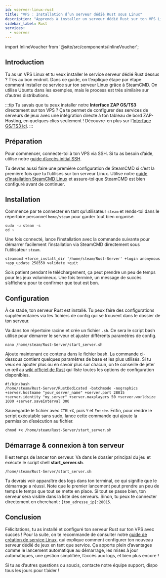 ```yaml
---
id: vserver-linux-rust
title: "VPS : Installation d’un serveur dédié Rust sous Linux"
description: "Apprends à installer un serveur dédié Rust sur ton VPS Linux avec SteamCMD pour une location de serveurs de jeux fluide → Découvre tout maintenant"
sidebar_label: Rust
services:
  - vserver
---
```


import InlineVoucher from '@site/src/components/InlineVoucher';

## Introduction

Tu as un VPS Linux et tu veux installer le service serveur dédié Rust dessus ? T’es au bon endroit. Dans ce guide, on t’explique étape par étape comment installer ce service sur ton serveur Linux grâce à SteamCMD. On utilise Ubuntu dans les exemples, mais le process est très similaire sur d’autres distributions.

:::tip
Tu savais que tu peux installer notre **Interface ZAP GS/TS3** directement sur ton VPS ? Ça te permet de configurer des services de serveurs de jeux avec une intégration directe à ton tableau de bord ZAP-Hosting, en quelques clics seulement ! Découvre-en plus sur l’[Interface GS/TS3 ici](vserver-linux-gs-interface.md).
:::

<InlineVoucher />

## Préparation

Pour commencer, connecte-toi à ton VPS via SSH. Si tu as besoin d’aide, utilise notre [guide d’accès initial SSH](vserver-linux-ssh.md).

Tu devras aussi faire une première configuration de SteamCMD si c’est la première fois que tu l’utilises sur ton serveur Linux. Utilise notre [guide d’installation SteamCMD Linux](vserver-linux-steamcmd.md) et assure-toi que SteamCMD est bien configuré avant de continuer.

## Installation

Commence par te connecter en tant qu’utilisateur `steam` et rends-toi dans le répertoire personnel `home/steam` pour garder tout bien organisé.
```
sudo -u steam -s
cd ~
```

Une fois connecté, lance l’installation avec la commande suivante pour démarrer facilement l’installation via SteamCMD directement sous l’utilisateur `steam`.
```
steamcmd +force_install_dir '/home/steam/Rust-Server' +login anonymous +app_update 258550 validate +quit
```

Sois patient pendant le téléchargement, ça peut prendre un peu de temps pour les jeux volumineux. Une fois terminé, un message de succès s’affichera pour te confirmer que tout est bon.

## Configuration

À ce stade, ton serveur Rust est installé. Tu peux faire des configurations supplémentaires via les fichiers de config qui se trouvent dans le dossier de ton serveur.

Va dans ton répertoire racine et crée un fichier `.sh`. Ce sera le script bash utilisé pour démarrer le serveur et ajuster différents paramètres de config.
```
nano /home/steam/Rust-Server/start_server.sh
```

Ajoute maintenant ce contenu dans le fichier bash. La commande ci-dessous contient quelques paramètres de base et les plus utilisés. Si tu veux en ajouter plus ou en savoir plus sur chacun, on te conseille de jeter un œil au [wiki officiel de Rust](https://wiki.facepunch.com/rust/Creating-a-server#startingtheserver) qui liste toutes les options de configuration disponibles.
```
#!/bin/bash
/home/steam/Rust-Server/RustDedicated -batchmode -nographics +server.hostname "your_server_name" +server.port 28015 +server.identity "my_server" +server.maxplayers 50 +server.worldsize 1000 +server.saveinterval 300
```

Sauvegarde le fichier avec `CTRL+X`, puis `Y` et `Entrée`. Enfin, pour rendre le script exécutable sans sudo, lance cette commande qui ajoute la permission d’exécution au fichier.
```
chmod +x /home/steam/Rust-Server/start_server.sh
```

## Démarrage & connexion à ton serveur

Il est temps de lancer ton serveur. Va dans le dossier principal du jeu et exécute le script shell **start_server.sh**.
```
/home/steam/Rust-Server/start_server.sh
```

Tu devrais voir apparaître des logs dans ton terminal, ce qui signifie que le démarrage a réussi. Note que le premier lancement peut prendre un peu de temps le temps que tout se mette en place. Si tout se passe bien, ton serveur sera visible dans la liste des serveurs. Sinon, tu peux te connecter directement en cherchant : `[ton_adresse_ip]:28015`.

## Conclusion

Félicitations, tu as installé et configuré ton serveur Rust sur ton VPS avec succès ! Pour la suite, on te recommande de consulter notre [guide de création de service Linux](vserver-linux-create-gameservice.md), qui explique comment configurer ton nouveau serveur dédié de jeux en tant que service. Ça apporte plein d’avantages comme le lancement automatique au démarrage, les mises à jour automatiques, une gestion simplifiée, l’accès aux logs, et bien plus encore !

Si tu as d’autres questions ou soucis, contacte notre équipe support, dispo tous les jours pour t’aider !

<InlineVoucher />